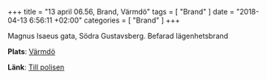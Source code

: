 +++
title = "13 april 06.56, Brand, Värmdö"
tags = [
  "Brand"
]
date = "2018-04-13 6:56:11 +02:00"
categories = [
    "Brand"
]
+++

Magnus Isaeus gata, Södra Gustavsberg.
Befarad lägenhetsbrand

**Plats**: [Värmdö](http://www.google.com/maps/place/59.284612,18.520789)

**Länk**: [Till polisen](https://polisen.se/aktuellt/handelser/2018/april/13/13-april-06.56-brand-varmdo/)
